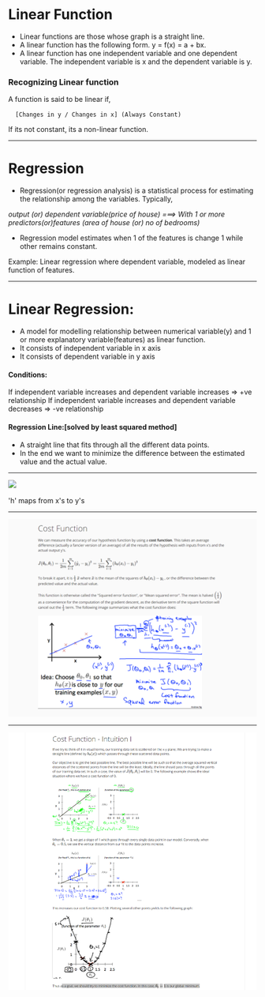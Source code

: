 # Linear Function
* Linear functions are those whose graph is a straight line. 
* A linear function has the following form. y = f(x) = a + bx. 
* A linear function has one independent variable and one dependent variable. The independent variable is x and the dependent variable is y.

### Recognizing Linear function
A function is said to be linear if,

      [Changes in y / Changes in x] (Always Constant)

If its not constant,
its a non-linear function.

***


# Regression
* Regression(or regression analysis) is a statistical process for estimating the relationship among the variables.
 Typically,

_output (or) dependent variable(price of house)  ===> With 1 or more predictors(or)features (area of house (or) no of bedrooms)_

* Regression model estimates when 1 of the features is change 1 while other remains constant.

Example: Linear regression where dependent variable, modeled as linear function of features. 

***
# Linear Regression:
* A model for modelling relationship between numerical variable(y) and 1 or more explanatory variable(features) as linear function.
* It consists of independent variable  in x axis
* It consists of dependent variable in y axis
#### Conditions:
If independent variable increases and dependent variable increases => +ve relationship
If independent variable increases and dependent variable decreases => -ve relationship

#### Regression Line:[solved by least squared method]
* A straight line that fits through all the different data points.
* In the end we want to minimize the difference between the estimated value and the actual value.

***
![](https://d3c33hcgiwev3.cloudfront.net/imageAssetProxy.v1/H6qTdZmYEeaagxL7xdFKxA_2f0f671110e8f7446bb2b5b2f75a8874_Screenshot-2016-10-23-20.14.58.png?expiry=1514851200000&hmac=pPzQWJCieUWfAMVRErWZGpIQR5T4RRr1iZGOPO23D-c)

'h' maps from x's to y's

***

![](https://github.com/dineshsonachalam/Machine-Learning-Stanford/blob/master/week1/2_Model_and_cost_function/cost_function.png)

***

![](https://github.com/dineshsonachalam/Machine-Learning-Stanford/blob/master/week1/2_Model_and_cost_function/cost_function_intution_1.png)
